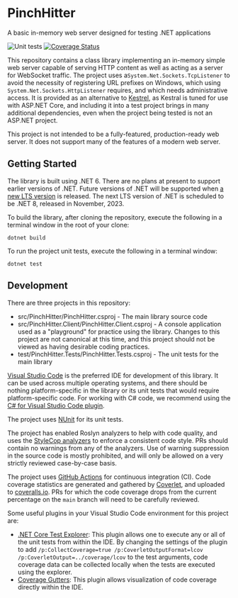 # PinchHitter
A basic in-memory web server designed for testing .NET applications

![Unit tests](https://github.com/jimevans/PinchHitter/actions/workflows/dotnet.yml/badge.svg)
[![Coverage Status](https://coveralls.io/repos/github/jimevans/PinchHitter/badge.svg?branch=main&kill_cache=1)](https://coveralls.io/github/jimevans/PinchHitter?branch=main)

This repository contains a class library implementing an in-memory simple web server
capable of serving HTTP content as well as acting as a server for WebSocket traffic.
The project uses a`System.Net.Sockets.TcpListener` to avoid the necessity of registering
URL prefixes on Windows, which using `System.Net.Sockets.HttpListener` requires, and which
needs administrative access. It is provided as an alternative to 
[Kestrel](https://learn.microsoft.com/en-us/aspnet/core/fundamentals/servers/?view=aspnetcore-6.0),
as Kestral is tuned for use with ASP.NET Core, and including it into a test project
brings in many additional dependencies, even when the project being tested is not an
ASP.NET project.

This project is not intended to be a fully-featured, production-ready web server. It does
not support many of the features of a modern web server.

## Getting Started
The library is built using .NET 6. There are no plans at present to support earlier versions of .NET.
Future versions of .NET will be supported when [a new LTS version](https://dotnet.microsoft.com/en-us/platform/support/policy/dotnet-core) is released. The next LTS version of .NET is scheduled to be .NET 8, released in November, 2023.

To build the library, after cloning the repository, execute the following in a terminal window
in the root of your clone:

    dotnet build

To run the project unit tests, execute the following in a terminal window:

    dotnet test

## Development
There are three projects in this repository:
* src/PinchHitter/PinchHitter.csproj - The main library source code
* src/PinchHitter.Client/PinchHitter.Client.csproj - A console application used as a "playground"
for practice using the library. Changes to this project are not canonical at this time, and this
project should not be viewed as having desirable coding practices.
* test/PinchHitter.Tests/PinchHitter.Tests.csproj - The unit tests for the main library

[Visual Studio Code](https://code.visualstudio.com/) is the preferred IDE for development of this library.
It can be used across multiple operating systems, and there should be nothing platform-specific in the
library or its unit tests that would require platform-specific code. For working with C# code, we recommend
using the [C# for Visual Studio Code plugin](https://marketplace.visualstudio.com/items?itemName=ms-dotnettools.csharp).

The project uses [NUnit](https://nunit.org/) for its unit tests.

The project has enabled Roslyn analyzers to help with code quality, and uses the
[StyleCop analyzers](https://www.nuget.org/packages/StyleCop.Analyzers) to enforce a consistent code style.
PRs should contain no warnings from any of the analyzers. Use of warning suppression in the source code
is mostly prohibited, and will only be allowed on a very strictly reviewed case-by-case basis.

The project uses [GitHub Actions](https://github.com/jimevans/PinchHitter/actions) for continuous
integration (CI). Code coverage statistics are generated and gathered by
[Coverlet](https://www.nuget.org/packages/coverlet.collector/), and uploaded to
[coveralls.io](https://coveralls.io/github/jimevans/PinchHitter?branch=main). PRs for which
the code coverage drops from the current percentage on the `main` branch will need to be carefully
reviewed.

Some useful plugins in your Visual Studio Code environment for this project are:
* [.NET Core Test Explorer](https://marketplace.visualstudio.com/items?itemName=formulahendry.dotnet-test-explorer):
This plugin allows one to execute any or all of the unit tests from within the IDE. By changing the settings
of the plugin to add `/p:CollectCoverage=true /p:CoverletOutputFormat=lcov /p:CoverletOutput=../coverage/lcov` to
the test arguments, code coverage data can be collected locally when the tests are executed using the explorer.
* [Coverage Gutters](https://marketplace.visualstudio.com/items?itemName=ryanluker.vscode-coverage-gutters):
This plugin allows visualization of code coverage directly within the IDE.